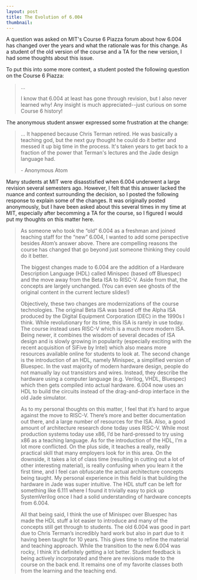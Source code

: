 ```yaml
---
layout: post
title: The Evolution of 6.004
thumbnail:
---
```


A question was asked on MIT's Course 6 Piazza forum about how 6.004 has changed over the years and what the rationale was for this change.
As a student of the old version of the course and a TA for the new version, I had some thoughts about this issue.
<!--more-->

To put this into some more context, a student posted the following question on the Course 6 Piazza:

> ...
>
> I know that 6.004 at least has gone through revision, but I also never learned why!
> Any insight is much appreciated--just curious on some Course 6 history!

The anonymous student answer expressed some frustration at the change:

> ...
> It happened because Chris Terman retired.
> He was basically a teaching god, but the next guy thought he could do it better and messed it up big time in the process.
> It's taken years to get back to a fraction of the power that Terman's lectures and the Jade design language had.
>
> \- Anonymous Atom

Many students at MIT were disasstisfied when 6.004 underwent a large revision several semesters ago.
However, I felt that this answer lacked the nuance and context surrounding the decision, so I posted the following response to explain some of the changes.
It was originally posted anonymously, but I have been asked about this several times in my time at MIT, especially after becomming a TA for the course, so I figured I would put my thoughts on this matter here.

> As someone who took the “old” 6.004 as a freshman and joined teaching staff for the “new” 6.004, I wanted to add some perspective besides Atom’s answer above.
> There are compelling reasons the course has changed that go beyond just someone thinking they could do it better.
>
> The biggest changes made to 6.004 are the addition of a Hardware Description Language (HDL) called Minispec (based off Bluespec) and the move away from the Beta ISA to RISC-V.
> Aside from that, the concepts are largely unchanged.
> (You can even see ghosts of the original content in the current lecture slides!)
>
> Objectively, these two changes are modernizations of the course technologies.
> The original Beta ISA was based off the Alpha ISA produced by the Digital Equipment Corporation (DEC) in the 1990s I think.
> While revolutionary for its time, this ISA is rarely in use today.
> The course instead uses RISC-V which is a much more modern ISA.
> Being newer, it combines the wisdom of several decades of ISA design and is slowly growing in popularity (especially exciting with the recent acquisition of SiFive by Intel) which also means more resources available online for students to look at.
> The second change is the introduction of an HDL, namely Minispec, a simplified version of Bluespec.
> In the vast majority of modern hardware design, people do not manually lay out transistors and wires.
> Instead, they describe the hardware using a computer language (e.g. Verilog, VHDL, Bluespec) which then gets compiled into actual hardware.
> 6.004 now uses an HDL to build the circuits instead of the drag-and-drop interface in the old Jade simulator.
>
> As to my personal thoughts on this matter, I feel that it’s hard to argue against the move to RISC-V.
> There’s more and better documentation out there, and a large number of resources for the ISA.
> Also, a good amount of architecture research done today uses RISC-V.
> While most production systems today use x86, I’d be hard-pressed to try using x86 as a teaching language.
> As for the introduction of the HDL, I’m a lot more conflicted.
> On the plus side, it teaches a really, really practical skill that many employers look for in this area.
> On the downside, it takes a lot of class time (resulting in cutting out a lot of other interesting material), is really confusing when you learn it the first time, and I feel can obfuscate the actual architecture concepts being taught.
> My personal experience in this field is that building the hardware in Jade was super intuitive.
> The HDL stuff can be left for something like 6.111 where I found it trivially easy to pick up SystemVerilog once I had a solid understanding of hardware concepts from 6.004.
>
> All that being said, I think the use of Minispec over Bluespec has made the HDL stuff a lot easier to introduce and many of the concepts still get through to students.
> The old 6.004 was good in part due to Chris Terman’s incredibly hard work but also in part due to it having been taught for 10 years.
> This gives time to refine the material and teaching approach.
> While the transition to the new 6.004 was rocky, I think it’s definitely getting a lot better.
> Student feedback is being actively incorporated and there are revisions made to the course on the back end.
> It remains one of my favorite classes both from the learning and the teaching end.

